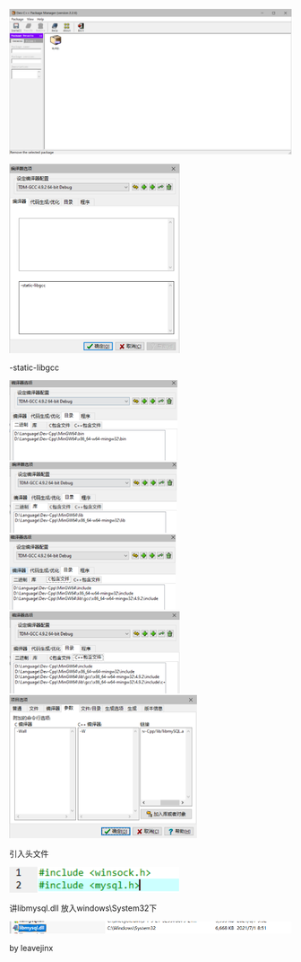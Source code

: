 ![image-20220601164855502](dev配置mysql.assets/image-20220601164855502.png)

<img src="dev配置mysql.assets/image-20220531235755874.png" alt="image-20220531235755874" style="zoom: 50%;" />

-static-libgcc

<img src="dev配置mysql.assets/image-20220531235844779.png" alt="image-20220531235844779" style="zoom: 50%;" />

<img src="dev配置mysql.assets/image-20220531235903703.png" alt="image-20220531235903703" style="zoom: 50%;" />

<img src="dev配置mysql.assets/image-20220531235909919.png" alt="image-20220531235909919" style="zoom:50%;" />

<img src="dev配置mysql.assets/image-20220531235915511.png" alt="image-20220531235915511" style="zoom:50%;" />

<img src="dev配置mysql.assets/image-20220531235933600.png" alt="image-20220531235933600" style="zoom:50%;" />

引入头文件

![image-20220531235953950](dev配置mysql.assets/image-20220531235953950.png)

讲libmysql.dll 放入windows\System32下

![image-20220601000052032](dev配置mysql.assets/image-20220601000052032.png)



by leavejinx